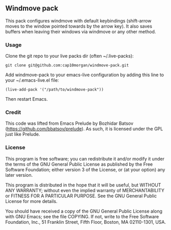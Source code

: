 ## Windmove pack

This pack configures windmove with default keybindings (shift-arrow moves to
the window pointed towards by the arrow key). It also saves buffers when
leaving their windows via windmove or any other method.

### Usage

Clone the git repo to your live packs dir (often ~/.live-packs):

    git clone git@github.com:cap10morgan/windmove-pack.git

Add windmove-pack to your emacs-live configuration by adding this line
to your ~/.emacs-live.el file:

    (live-add-pack '("/path/to/windmove-pack"))

Then restart Emacs.

### Credit

This code was lifted from Emacs Prelude by Bozhidar Batsov
(https://github.com/bbatsov/prelude). As such, it is licensed under the GPL
just like Prelude.

### License

This program is free software; you can redistribute it and/or
modify it under the terms of the GNU General Public License
as published by the Free Software Foundation; either version 3
of the License, or (at your option) any later version.

This program is distributed in the hope that it will be useful,
but WITHOUT ANY WARRANTY; without even the implied warranty of
MERCHANTABILITY or FITNESS FOR A PARTICULAR PURPOSE.  See the
GNU General Public License for more details.

You should have received a copy of the GNU General Public License
along with GNU Emacs; see the file COPYING.  If not, write to the
Free Software Foundation, Inc., 51 Franklin Street, Fifth Floor,
Boston, MA 02110-1301, USA.
